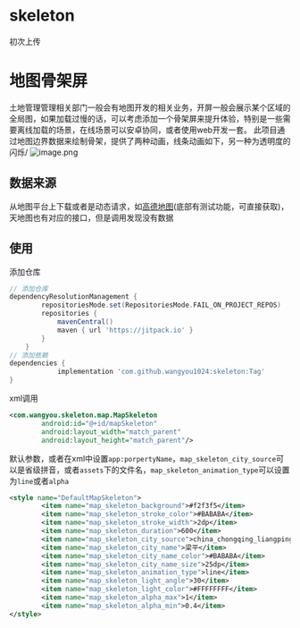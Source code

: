 # skeleton
初次上传
# 地图骨架屏
土地管理管理相关部门一般会有地图开发的相关业务，开屏一般会展示某个区域的全局图，如果加载过慢的话，可以考虑添加一个骨架屏来提升体验，特别是一些需要离线加载的场景，在线场景可以安卓协同，或者使用web开发一套。
此项目通过地图边界数据来绘制骨架，提供了两种动画，线条动画如下，另一种为透明度的闪烁/
![image.png](https://cdn.nlark.com/yuque/0/2023/png/504550/1700449394759-3b76ead1-4a30-4e10-8ffd-dce84fafc2ae.png#averageHue=%23e7e6e9&clientId=uf40f41d2-b7aa-4&from=paste&height=624&id=uc9373c82&originHeight=1248&originWidth=704&originalType=binary&ratio=2&rotation=0&showTitle=false&size=87595&status=done&style=none&taskId=u977654ea-0f7b-48d1-a448-44526cf9197&title=&width=352)
## 数据来源
从地图平台上下载或者是动态请求，如[高德地图](https://lbs.amap.com/api/webservice/guide/api/district/#instructions)(底部有测试功能，可直接获取)，天地图也有对应的接口，但是调用发现没有数据
## 使用
添加仓库
```groovy
// 添加仓库
dependencyResolutionManagement {
		repositoriesMode.set(RepositoriesMode.FAIL_ON_PROJECT_REPOS)
		repositories {
			mavenCentral()
			maven { url 'https://jitpack.io' }
		}
	}
// 添加依赖
dependencies {
	        implementation 'com.github.wangyou1024:skeleton:Tag'
}
```
xml调用
```xml
<com.wangyou.skeleton.map.MapSkeleton
        android:id="@+id/mapSkeleton"
        android:layout_width="match_parent"
        android:layout_height="match_parent"/>
```
默认参数，或者在xml中设置`app:porpertyName`，`map_skeleton_city_source`可以是省级拼音，或者`assets`下的文件名，`map_skeleton_animation_type`可以设置为`line`或者`alpha`
```xml
<style name="DefaultMapSkeleton">
        <item name="map_skeleton_background">#f2f3f5</item>
        <item name="map_skeleton_stroke_color">#BABABA</item>
        <item name="map_skeleton_stroke_width">2dp</item>
        <item name="map_skeleton_duration">600</item>
        <item name="map_skeleton_city_source">china_chongqing_liangping.txt</item>
        <item name="map_skeleton_city_name">梁平</item>
        <item name="map_skeleton_city_name_color">#BABABA</item>
        <item name="map_skeleton_city_name_size">25dp</item>
        <item name="map_skeleton_animation_type">line</item>
        <item name="map_skeleton_light_angle">30</item>
        <item name="map_skeleton_light_color">#FFFFFFFF</item>
        <item name="map_skeleton_alpha_max">1</item>
        <item name="map_skeleton_alpha_min">0.4</item>
</style>
```


